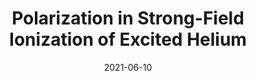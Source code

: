 ---
title: "Polarization in Strong-Field Ionization of Excited Helium"
collection: publications
permalink: " /publication/2021-06-10-Polarization in Strong-Field Ionization of Excited Helium"
date: 2021-06-10
venue: 'under review'
paperurl: 'https://arxiv.org/abs/2106.05668'
citation: 'A. C. Bray, A. S. Maxwell, Y. Kissin, M. Ruberti, M. F. Ciappina, V. Averbukh, C. Figueira De Morisson Faria, arXiv:2106.05668 (2021)'
---